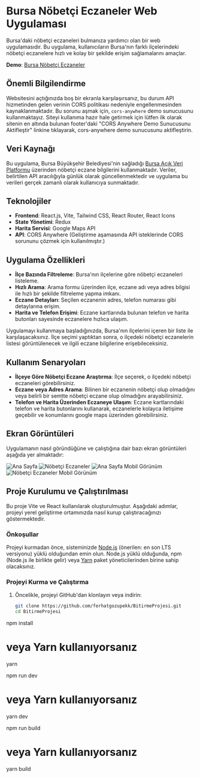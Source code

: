 # Bursa Nöbetçi Eczaneler Web Uygulaması

Bursa'daki nöbetçi eczaneleri bulmanıza yardımcı olan bir web uygulamasıdır. Bu uygulama, kullanıcıların Bursa'nın farklı ilçelerindeki nöbetçi eczanelere hızlı ve kolay bir şekilde erişim sağlamalarını amaçlar.

**Demo**: [Bursa Nöbetçi Eczaneler](https://bitirme-projesi-mocha.vercel.app)

## Önemli Bilgilendirme

Websitesini açtığınızda boş bir ekranla karşılaşırsanız, bu durum API hizmetinden gelen verinin CORS politikası nedeniyle engellenmesinden kaynaklanmaktadır. Bu sorunu aşmak için, `cors-anywhere` demo sunucusunu kullanmaktayız. Siteyi kullanıma hazır hale getirmek için lütfen ilk olarak sitenin en altında bulunan footer'daki "CORS Anywhere Demo Sunucusunu Aktifleştir" linkine tıklayarak, cors-anywhere demo sunucusunu aktifleştirin.

## Veri Kaynağı

Bu uygulama, Bursa Büyükşehir Belediyesi'nin sağladığı [Bursa Açık Veri Platformu](https://www.beo.org.tr/nobet-belediye) üzerinden nöbetçi eczane bilgilerini kullanmaktadır. Veriler, belirtilen API aracılığıyla günlük olarak güncellenmektedir ve uygulama bu verileri gerçek zamanlı olarak kullanıcıya sunmaktadır.

## Teknolojiler

- **Frontend**: React.js, Vite, Tailwind CSS, React Router, React Icons
- **State Yönetimi**: Redux
- **Harita Servisi**: Google Maps API
- **API**: CORS Anywhere (Geliştirme aşamasında API isteklerinde CORS sorununu çözmek için kullanılmıştır.)

## Uygulama Özellikleri

- **İlçe Bazında Filtreleme**: Bursa'nın ilçelerine göre nöbetçi eczaneleri listeleme.
- **Hızlı Arama**: Arama formu üzerinden ilçe, eczane adı veya adres bilgisi ile hızlı bir şekilde filtreleme yapma imkanı.
- **Eczane Detayları**: Seçilen eczanenin adres, telefon numarası gibi detaylarına erişim.
- **Harita ve Telefon Erişimi**: Eczane kartlarında bulunan telefon ve harita butonları sayesinde eczanelere hızlıca ulaşım.

Uygulamayı kullanmaya başladığınızda, Bursa'nın ilçelerini içeren bir liste ile karşılaşacaksınız. İlçe seçimi yaptıktan sonra, o ilçedeki nöbetçi eczanelerin listesi görüntülenecek ve ilgili eczane bilgilerine erişebileceksiniz.

## Kullanım Senaryoları

- **İlçeye Göre Nöbetçi Eczane Araştırma**: İlçe seçerek, o ilçedeki nöbetçi eczaneleri görebilirsiniz.
- **Eczane veya Adres Arama**: Bilinen bir eczanenin nöbetçi olup olmadığını veya belirli bir semtte nöbetçi eczane olup olmadığını arayabilirsiniz.
- **Telefon ve Harita Üzerinden Eczaneye Ulaşım**: Eczane kartlarındaki telefon ve harita butonlarını kullanarak, eczanelerle kolayca iletişime geçebilir ve konumlarını google maps üzerinden görebilirsiniz.

## Ekran Görüntüleri

Uygulamanın nasıl göründüğüne ve çalıştığına dair bazı ekran görüntüleri aşağıda yer almaktadır:

![Ana Sayfa](https://private-user-images.githubusercontent.com/119225167/307180944-9763827b-4144-4bed-9d56-ffa65e19ca5d.png?jwt=eyJhbGciOiJIUzI1NiIsInR5cCI6IkpXVCJ9.eyJpc3MiOiJnaXRodWIuY29tIiwiYXVkIjoicmF3LmdpdGh1YnVzZXJjb250ZW50LmNvbSIsImtleSI6ImtleTUiLCJleHAiOjE3MDg2NDQ1MzgsIm5iZiI6MTcwODY0NDIzOCwicGF0aCI6Ii8xMTkyMjUxNjcvMzA3MTgwOTQ0LTk3NjM4MjdiLTQxNDQtNGJlZC05ZDU2LWZmYTY1ZTE5Y2E1ZC5wbmc_WC1BbXotQWxnb3JpdGhtPUFXUzQtSE1BQy1TSEEyNTYmWC1BbXotQ3JlZGVudGlhbD1BS0lBVkNPRFlMU0E1M1BRSzRaQSUyRjIwMjQwMjIyJTJGdXMtZWFzdC0xJTJGczMlMkZhd3M0X3JlcXVlc3QmWC1BbXotRGF0ZT0yMDI0MDIyMlQyMzIzNThaJlgtQW16LUV4cGlyZXM9MzAwJlgtQW16LVNpZ25hdHVyZT05M2E4M2JhOTQxNzQ5YzI3M2U3NDE2MGEzZjA2NGI5ZDNjMzMxOTZjOGI2ZGEwMmFiOWQ1OTgwZTNhMjUxMGJmJlgtQW16LVNpZ25lZEhlYWRlcnM9aG9zdCZhY3Rvcl9pZD0wJmtleV9pZD0wJnJlcG9faWQ9MCJ9.N_T38Q_MnkLD05nFr70P9wWiBSZtM6w3araKLWMTqGs)
![Nöbetçi Eczaneler](https://private-user-images.githubusercontent.com/119225167/307181438-cb7608e7-7c57-43ce-9513-42cef9b21871.png?jwt=eyJhbGciOiJIUzI1NiIsInR5cCI6IkpXVCJ9.eyJpc3MiOiJnaXRodWIuY29tIiwiYXVkIjoicmF3LmdpdGh1YnVzZXJjb250ZW50LmNvbSIsImtleSI6ImtleTUiLCJleHAiOjE3MDg2NDQ1NjYsIm5iZiI6MTcwODY0NDI2NiwicGF0aCI6Ii8xMTkyMjUxNjcvMzA3MTgxNDM4LWNiNzYwOGU3LTdjNTctNDNjZS05NTEzLTQyY2VmOWIyMTg3MS5wbmc_WC1BbXotQWxnb3JpdGhtPUFXUzQtSE1BQy1TSEEyNTYmWC1BbXotQ3JlZGVudGlhbD1BS0lBVkNPRFlMU0E1M1BRSzRaQSUyRjIwMjQwMjIyJTJGdXMtZWFzdC0xJTJGczMlMkZhd3M0X3JlcXVlc3QmWC1BbXotRGF0ZT0yMDI0MDIyMlQyMzI0MjZaJlgtQW16LUV4cGlyZXM9MzAwJlgtQW16LVNpZ25hdHVyZT1kZGJlOTZiMGFmMjA5YWQ4YmQxN2UwZjZhOTJjYmY0MjAwYWY4OTFjZmJhNDFlMTA1ODRiZDVhNGU4NTdlMmUwJlgtQW16LVNpZ25lZEhlYWRlcnM9aG9zdCZhY3Rvcl9pZD0wJmtleV9pZD0wJnJlcG9faWQ9MCJ9.fg3UekZrcE3MnqC9d6pV1IZdG6HeIsus00EpYSX4h3s)
![Ana Sayfa Mobil Görünüm](https://private-user-images.githubusercontent.com/119225167/307181520-700cac7e-9dc8-41ac-90e1-908e6f16b85b.png?jwt=eyJhbGciOiJIUzI1NiIsInR5cCI6IkpXVCJ9.eyJpc3MiOiJnaXRodWIuY29tIiwiYXVkIjoicmF3LmdpdGh1YnVzZXJjb250ZW50LmNvbSIsImtleSI6ImtleTUiLCJleHAiOjE3MDg2NDQ1NzksIm5iZiI6MTcwODY0NDI3OSwicGF0aCI6Ii8xMTkyMjUxNjcvMzA3MTgxNTIwLTcwMGNhYzdlLTlkYzgtNDFhYy05MGUxLTkwOGU2ZjE2Yjg1Yi5wbmc_WC1BbXotQWxnb3JpdGhtPUFXUzQtSE1BQy1TSEEyNTYmWC1BbXotQ3JlZGVudGlhbD1BS0lBVkNPRFlMU0E1M1BRSzRaQSUyRjIwMjQwMjIyJTJGdXMtZWFzdC0xJTJGczMlMkZhd3M0X3JlcXVlc3QmWC1BbXotRGF0ZT0yMDI0MDIyMlQyMzI0MzlaJlgtQW16LUV4cGlyZXM9MzAwJlgtQW16LVNpZ25hdHVyZT0zN2E1ZmY0NjVhNTQ1MDI4YTQ4M2Y5ZGJjYTA4YTBjMzFkYTZlNjA4NTkxMDdkNjMwMzFmMDQ0ODcxMmFjNjVmJlgtQW16LVNpZ25lZEhlYWRlcnM9aG9zdCZhY3Rvcl9pZD0wJmtleV9pZD0wJnJlcG9faWQ9MCJ9.cdxAuWqodXymlJXSePO7qncNG1XSiJ1E-F3lHYOWPM4)
![Nöbetçi Eczaneler Mobil Görünüm ](https://private-user-images.githubusercontent.com/119225167/307181568-c162dd8c-32a7-48b4-891d-988048898e3f.png?jwt=eyJhbGciOiJIUzI1NiIsInR5cCI6IkpXVCJ9.eyJpc3MiOiJnaXRodWIuY29tIiwiYXVkIjoicmF3LmdpdGh1YnVzZXJjb250ZW50LmNvbSIsImtleSI6ImtleTUiLCJleHAiOjE3MDg2NDQ1OTQsIm5iZiI6MTcwODY0NDI5NCwicGF0aCI6Ii8xMTkyMjUxNjcvMzA3MTgxNTY4LWMxNjJkZDhjLTMyYTctNDhiNC04OTFkLTk4ODA0ODg5OGUzZi5wbmc_WC1BbXotQWxnb3JpdGhtPUFXUzQtSE1BQy1TSEEyNTYmWC1BbXotQ3JlZGVudGlhbD1BS0lBVkNPRFlMU0E1M1BRSzRaQSUyRjIwMjQwMjIyJTJGdXMtZWFzdC0xJTJGczMlMkZhd3M0X3JlcXVlc3QmWC1BbXotRGF0ZT0yMDI0MDIyMlQyMzI0NTRaJlgtQW16LUV4cGlyZXM9MzAwJlgtQW16LVNpZ25hdHVyZT1lOGExMGQ4MjhmM2YwZDhiZDI3MjFiNzljODg0Yjk1ZTZiZmNmMTU2MGM2ZWU3ZjgxODUwNGY5ZDdjNTJjOWE4JlgtQW16LVNpZ25lZEhlYWRlcnM9aG9zdCZhY3Rvcl9pZD0wJmtleV9pZD0wJnJlcG9faWQ9MCJ9.v_C1ZNVQyO1AQmoLkcknlHiNAmKkPC4L-wzs2tFsIHM)

## Proje Kurulumu ve Çalıştırılması

Bu proje Vite ve React kullanılarak oluşturulmuştur. Aşağıdaki adımlar, projeyi yerel geliştirme ortamınızda nasıl kurup çalıştıracağınızı göstermektedir.

### Önkoşullar

Projeyi kurmadan önce, sisteminizde [Node.js](https://nodejs.org/en/) (önerilen: en son LTS versiyonu) yüklü olduğundan emin olun. Node.js yüklü olduğunda, npm (Node.js ile birlikte gelir) veya [Yarn](https://yarnpkg.com/) paket yöneticilerinden birine sahip olacaksınız.

### Projeyi Kurma ve Çalıştırma

1. Öncelikle, projeyi GitHub'dan klonlayın veya indirin:
   ```bash
   git clone https://github.com/ferhatgozupekk/BitirmeProjesi.git
   cd BitirmeProjesi
   ```

npm install

# veya Yarn kullanıyorsanız

yarn

npm run dev

# veya Yarn kullanıyorsanız

yarn dev

npm run build

# veya Yarn kullanıyorsanız

yarn build
